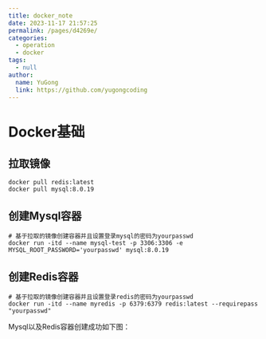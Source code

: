 ```yaml
---
title: docker_note
date: 2023-11-17 21:57:25
permalink: /pages/d4269e/
categories:
  - operation
  - docker
tags:
  - null
author:
  name: YuGong
  link: https://github.com/yugongcoding
---
```

# Docker基础

## 拉取镜像

```shell
docker pull redis:latest
docker pull mysql:8.0.19
```

## 创建Mysql容器

```shell
# 基于拉取的镜像创建容器并且设置登录mysql的密码为yourpasswd
docker run -itd --name mysql-test -p 3306:3306 -e MYSQL_ROOT_PASSWORD='yourpasswd' mysql:8.0.19
```

## 创建Redis容器

```shell
# 基于拉取的镜像创建容器并且设置登录redis的密码为yourpasswd
docker run -itd --name myredis -p 6379:6379 redis:latest --requirepass "yourpasswd"
```

Mysql以及Redis容器创建成功如下图：
